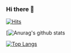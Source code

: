 ### Hi there 👋

<!--
**anthonyreis/anthonyreis** is a ✨ _special_ ✨ repository because its `README.md` (this file) appears on your GitHub profile.

Here are some ideas to get you started:

- 🔭 I’m currently working on ...
- 🌱 I’m currently learning ...
- 👯 I’m looking to collaborate on ...
- 🤔 I’m looking for help with ...
- 💬 Ask me about ...
- 📫 How to reach me: ...
- 😄 Pronouns: ...
- ⚡ Fun fact: ...
-->
[![Hits](https://hits.seeyoufarm.com/api/count/incr/badge.svg?url=https%3A%2F%2Fgithub.com%2Fanthonyreis%2Fhit-counter&count_bg=%2379C83D&title_bg=%23555555&icon=reddit.svg&icon_color=%23E7E7E7&title=hits&edge_flat=false)](https://hits.seeyoufarm.com)

[![Anurag's github stats](https://github-readme-stats.vercel.app/api?username=anthonyreis&show_icons=true&count_private=true&theme=radical)

<!--[![trophy](https://github-profile-trophy.vercel.app/?username=anthonyreis&theme=monokai)](https://github.com/ryo-ma/github-profile-trophy) -->

[![Top Langs](https://github-readme-stats.vercel.app/api/top-langs/?username=anthonyreis&hide=html,css,handlebars&layout=compact&theme=dark)](https://github.com/anthonyreis/github-readme-stats)
